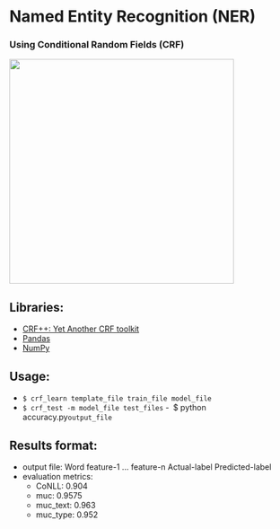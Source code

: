 # Named Entity Recognition (NER)
### Using Conditional Random Fields (CRF)

<img src="http://blog.paralleldots.com/wp-content/uploads/2017/09/Named-entity-recognition-Paralleldots.jpg" width=400>

## Libraries:
-  <a href="https://taku910.github.io/crfpp/">CRF++: Yet Another CRF toolkit</a>
-  <a href="https://pandas.pydata.org/">Pandas</a>
-  <a href="http://www.numpy.org/"> NumPy</a>

## Usage:
-  `$ crf_learn template_file train_file model_file`
-  `$ crf_test -m model_file test_files`
-` `$ python accuracy.py`output_file`

## Results format:
-  output file: Word feature-1 ... feature-n Actual-label Predicted-label
-  evaluation metrics:
    - CoNLL:		0.904
    - muc:		0.9575
    - muc_text:	0.963
    - muc_type:	0.952

